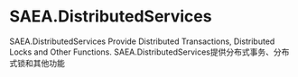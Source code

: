 # SAEA.DistributedServices
SAEA.DistributedServices Provide Distributed Transactions, Distributed Locks and Other Functions. SAEA.DistributedServices提供分布式事务、分布式锁和其他功能
